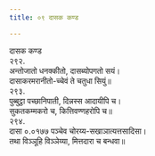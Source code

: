 ```yaml
---
title: ०९ दासक कण्ड

---
```

दासक कण्ड  
२९२.  
अन्तोजातो धनक्कीतो, दासब्योपगतो सयं।  
दासाकरमरानीतो-च्चेवं ते चतुधा सियुं॥  
२९३.  
पुब्बुट्ठा पच्छानिपाती, दिन्नस्स आदायीपि च।  
सुकतकम्मकरो च, कित्तिवण्णहरोपि च॥  
२९४.  
दासा ०.०१७७ पञ्चेव चोरय्य-सखाञात्यत्तसादिसा।  
तथा विञ्ञूहि विञ्ञेय्या, मित्तदारा च बन्धवा॥  